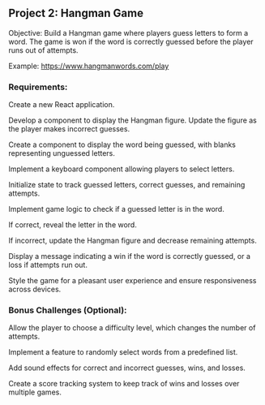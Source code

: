 ## Project 2: Hangman Game

Objective: Build a Hangman game where players guess letters to form a word. The game is won if the word is correctly guessed before the player runs out of attempts.

Example: https://www.hangmanwords.com/play

### Requirements:

Create a new React application.

Develop a component to display the Hangman figure. Update the figure as the player makes incorrect guesses.

Create a component to display the word being guessed, with blanks representing unguessed letters.

Implement a keyboard component allowing players to select letters.

Initialize state to track guessed letters, correct guesses, and remaining attempts.

Implement game logic to check if a guessed letter is in the word.

If correct, reveal the letter in the word.

If incorrect, update the Hangman figure and decrease remaining attempts.

Display a message indicating a win if the word is correctly guessed, or a loss if attempts run out.

Style the game for a pleasant user experience and ensure responsiveness across devices.

### Bonus Challenges (Optional):

Allow the player to choose a difficulty level, which changes the number of attempts.

Implement a feature to randomly select words from a predefined list.

Add sound effects for correct and incorrect guesses, wins, and losses.

Create a score tracking system to keep track of wins and losses over multiple games.